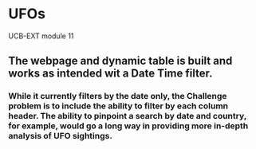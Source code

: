 # UFOs
UCB-EXT module 11

## The webpage and dynamic table is built and works as intended wit a Date Time filter. 
### While it currently filters by the date only, the Challenge problem is to include the ability to filter by each column header. The ability to pinpoint a search by date and country, for example, would go a long way in providing more in-depth analysis of UFO sightings.
